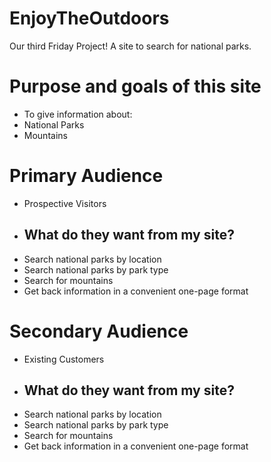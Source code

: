 # EnjoyTheOutdoors
Our third Friday Project! A site to search for national parks.

# Purpose and goals of this site
- To give information about:
- National Parks
- Mountains

# Primary Audience
- Prospective Visitors  
- ## What do they want from my site?
- Search national parks by location
- Search national parks by park type
- Search for mountains 
- Get back information in a convenient one-page format

# Secondary Audience
- Existing Customers  
- ## What do they want from my site?
- Search national parks by location
- Search national parks by park type
- Search for mountains
- Get back information in a convenient one-page format



